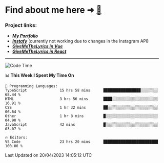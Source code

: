 # Find about me here ➜ [🧑](https://pauabella.dev)

### Project links:
- ***[My Portfolio](https://pauabella.dev)***
- ***[Instafy](https://instafy.me)*** (currently not working due to changes in the Instagram API)
- ***[GiveMeTheLyrics in Vue](https://lyrics.pauabella.dev)***
- ***[GiveMeTheLyrics in React](https://pauabella.dev/GiveMeTheLyrics)***

---
<!--START_SECTION:waka-->
![Code Time](http://img.shields.io/badge/Code%20Time-2%2C093%20hrs%2049%20mins-blue)

📊 **This Week I Spent My Time On** 

```text
💬 Programming Languages: 
TypeScript               15 hrs 58 mins      █████████████████░░░░░░░░   68.44 % 
HTML                     3 hrs 56 mins       ████░░░░░░░░░░░░░░░░░░░░░   16.91 % 
CSS                      1 hr 32 mins        ██░░░░░░░░░░░░░░░░░░░░░░░   06.64 % 
Other                    1 hr 8 mins         █░░░░░░░░░░░░░░░░░░░░░░░░   04.90 % 
JavaScript               42 mins             █░░░░░░░░░░░░░░░░░░░░░░░░   03.07 % 

🔥 Editors: 
VS Code                  23 hrs 20 mins      █████████████████████████   100.00 % 
```


 Last Updated on 20/04/2023 14:05:12 UTC
<!--END_SECTION:waka-->
